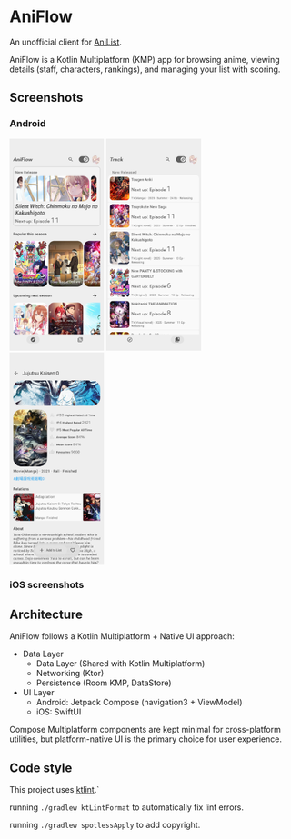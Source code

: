 # AniFlow

An unofficial client for [AniList](https://anilist.co/home).

AniFlow is a Kotlin Multiplatform (KMP) app for browsing anime, viewing details (staff, characters, rankings), and managing your list with scoring.


## Screenshots

### Android

<p float="left">
  <img src="androidApp/screenshot/Home.png" width="33%" />
  <img src="androidApp/screenshot/Track.png" width="33%" />
  <img src="androidApp/screenshot/Detail.png" width="33%" />
</p>

### iOS screenshots


## Architecture
AniFlow follows a Kotlin Multiplatform + Native UI approach:
 - Data Layer
   - Data Layer (Shared with Kotlin Multiplatform)
   - Networking (Ktor)
   - Persistence (Room KMP, DataStore)
 - UI Layer
   - Android: Jetpack Compose (navigation3 + ViewModel)
   - iOS: SwiftUI

Compose Multiplatform components are kept minimal for cross-platform utilities, but platform-native UI is the primary choice for user experience.

## Code style

This project uses [ktlint](https://github.com/pinterest/ktlint).`

running `./gradlew ktLintFormat` to automatically fix lint errors.

running `./gradlew spotlessApply` to add copyright.